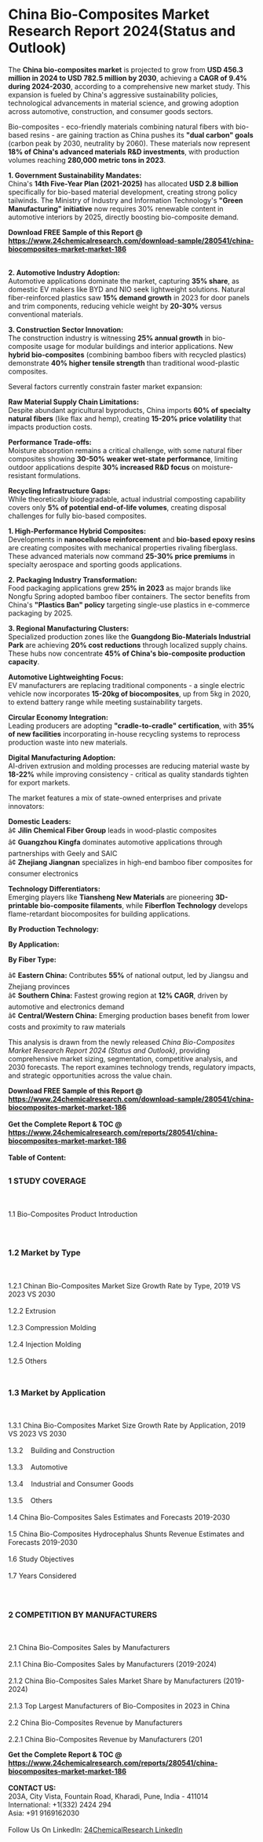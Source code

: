 <h1>China Bio-Composites Market Research Report 2024(Status and Outlook)</h1><p>The <strong>China bio-composites market</strong> is projected to grow from <strong>USD 456.3 million in 2024 to USD 782.5 million by 2030</strong>, achieving a <strong>CAGR of 9.4% during 2024-2030</strong>, according to a comprehensive new market study. This expansion is fueled by China's aggressive sustainability policies, technological advancements in material science, and growing adoption across automotive, construction, and consumer goods sectors.</p><p>Bio-composites - eco-friendly materials combining natural fibers with bio-based resins - are gaining traction as China pushes its <strong>"dual carbon" goals</strong> (carbon peak by 2030, neutrality by 2060). These materials now represent <strong>18% of China's advanced materials R&amp;D investments</strong>, with production volumes reaching <strong>280,000 metric tons in 2023</strong>.</p><p><strong>1. Government Sustainability Mandates:</strong><br>
China's <strong>14th Five-Year Plan (2021-2025)</strong> has allocated <strong>USD 2.8 billion</strong> specifically for bio-based material development, creating strong policy tailwinds. The Ministry of Industry and Information Technology's <strong>"Green Manufacturing" initiative</strong> now requires 30% renewable content in automotive interiors by 2025, directly boosting bio-composite demand.</p><div><b>Download FREE Sample of this Report @ 
            <a href="https://www.24chemicalresearch.com/download-sample/280541/china-biocomposites-market-market-186">
            https://www.24chemicalresearch.com/download-sample/280541/china-biocomposites-market-market-186</a></b></div><br><p><strong>2. Automotive Industry Adoption:</strong><br>
Automotive applications dominate the market, capturing <strong>35% share</strong>, as domestic EV makers like BYD and NIO seek lightweight solutions. Natural fiber-reinforced plastics saw <strong>15% demand growth</strong> in 2023 for door panels and trim components, reducing vehicle weight by <strong>20-30%</strong> versus conventional materials.</p><p><strong>3. Construction Sector Innovation:</strong><br>
The construction industry is witnessing <strong>25% annual growth</strong> in bio-composite usage for modular buildings and interior applications. New <strong>hybrid bio-composites</strong> (combining bamboo fibers with recycled plastics) demonstrate <strong>40% higher tensile strength</strong> than traditional wood-plastic composites.</p><p>Several factors currently constrain faster market expansion:</p><p><strong>Raw Material Supply Chain Limitations:</strong><br>
	Despite abundant agricultural byproducts, China imports <strong>60% of specialty natural fibers</strong> (like flax and hemp), creating <strong>15-20% price volatility</strong> that impacts production costs.</p><p><strong>Performance Trade-offs:</strong><br>
	Moisture absorption remains a critical challenge, with some natural fiber composites showing <strong>30-50% weaker wet-state performance</strong>, limiting outdoor applications despite <strong>30% increased R&amp;D focus</strong> on moisture-resistant formulations.</p><p><strong>Recycling Infrastructure Gaps:</strong><br>
	While theoretically biodegradable, actual industrial composting capability covers only <strong>5% of potential end-of-life volumes</strong>, creating disposal challenges for fully bio-based composites.</p><p><strong>1. High-Performance Hybrid Composites:</strong><br>
Developments in <strong>nanocellulose reinforcement</strong> and <strong>bio-based epoxy resins</strong> are creating composites with mechanical properties rivaling fiberglass. These advanced materials now command <strong>25-30% price premiums</strong> in specialty aerospace and sporting goods applications.</p><p><strong>2. Packaging Industry Transformation:</strong><br>
Food packaging applications grew <strong>25% in 2023</strong> as major brands like Nongfu Spring adopted bamboo fiber containers. The sector benefits from China's <strong>"Plastics Ban" policy</strong> targeting single-use plastics in e-commerce packaging by 2025.</p><p><strong>3. Regional Manufacturing Clusters:</strong><br>
Specialized production zones like the <strong>Guangdong Bio-Materials Industrial Park</strong> are achieving <strong>20% cost reductions</strong> through localized supply chains. These hubs now concentrate <strong>45% of China's bio-composite production capacity</strong>.</p><p><strong>Automotive Lightweighting Focus:</strong><br>
	EV manufacturers are replacing traditional components - a single electric vehicle now incorporates <strong>15-20kg of biocomposites</strong>, up from 5kg in 2020, to extend battery range while meeting sustainability targets.</p><p><strong>Circular Economy Integration:</strong><br>
	Leading producers are adopting <strong>"cradle-to-cradle" certification</strong>, with <strong>35% of new facilities</strong> incorporating in-house recycling systems to reprocess production waste into new materials.</p><p><strong>Digital Manufacturing Adoption:</strong><br>
	AI-driven extrusion and molding processes are reducing material waste by <strong>18-22%</strong> while improving consistency - critical as quality standards tighten for export markets.</p><p>The market features a mix of state-owned enterprises and private innovators:</p><p><strong>Domestic Leaders:</strong><br>
â¢ <strong>Jilin Chemical Fiber Group</strong> leads in wood-plastic composites<br>
â¢ <strong>Guangzhou Kingfa</strong> dominates automotive applications through partnerships with Geely and SAIC<br>
â¢ <strong>Zhejiang Jiangnan</strong> specializes in high-end bamboo fiber composites for consumer electronics</p><p><strong>Technology Differentiators:</strong><br>
Emerging players like <strong>Tiansheng New Materials</strong> are pioneering <strong>3D-printable bio-composite filaments</strong>, while <strong>Fiberflon Technology</strong> develops flame-retardant biocomposites for building applications.</p><p><strong>By Production Technology:</strong></p><p><strong>By Application:</strong></p><p><strong>By Fiber Type:</strong></p><p>â¢ <strong>Eastern China:</strong> Contributes <strong>55%</strong> of national output, led by Jiangsu and Zhejiang provinces<br>
â¢ <strong>Southern China:</strong> Fastest growing region at <strong>12% CAGR</strong>, driven by automotive and electronics demand<br>
â¢ <strong>Central/Western China:</strong> Emerging production bases benefit from lower costs and proximity to raw materials</p><p>This analysis is drawn from the newly released <em>China Bio-Composites Market Research Report 2024 (Status and Outlook)</em>, providing comprehensive market sizing, segmentation, competitive analysis, and 2030 forecasts. The report examines technology trends, regulatory impacts, and strategic opportunities across the value chain.</p><div><b>Download FREE Sample of this Report @ 
            <a href="https://www.24chemicalresearch.com/download-sample/280541/china-biocomposites-market-market-186">
            https://www.24chemicalresearch.com/download-sample/280541/china-biocomposites-market-market-186</a></b></div><br><div><b>Get the Complete Report & TOC @ 
            <a href="https://www.24chemicalresearch.com/reports/280541/china-biocomposites-market-market-186">
            https://www.24chemicalresearch.com/reports/280541/china-biocomposites-market-market-186</a></b></div><br>
            <b>Table of Content:</b><p><h2><span style="font-size:16px"><strong>1 STUDY COVERAGE</strong></span></h2><br />
<p>1.1 Bio-Composites Product Introduction</p><br />
<h2><span style="font-size:16px"><strong>1.2 Market by Type</strong></span></h2><br />
<p>1.2.1 Chinan Bio-Composites Market Size Growth Rate by Type, 2019 VS 2023 VS 2030<br /><br />
1.2.2 Extrusion&nbsp;&nbsp; &nbsp;<br /><br />
1.2.3 Compression Molding<br /><br />
1.2.4 Injection Molding<br /><br />
1.2.5 Others<br /><br />
<h2><span style="font-size:16px"><strong>1.3 Market by Application</strong></span></h2><br />
<p>1.3.1 China Bio-Composites Market Size Growth Rate by Application, 2019 VS 2023 VS 2030<br /><br />
1.3.2&nbsp;&nbsp; &nbsp;Building and Construction<br /><br />
1.3.3&nbsp;&nbsp; &nbsp;Automotive<br /><br />
1.3.4&nbsp;&nbsp; &nbsp;Industrial and Consumer Goods<br /><br />
1.3.5&nbsp;&nbsp; &nbsp;Others<br /><br />
1.4 China Bio-Composites Sales Estimates and Forecasts 2019-2030<br /><br />
1.5 China Bio-Composites Hydrocephalus Shunts Revenue Estimates and Forecasts 2019-2030<br /><br />
1.6 Study Objectives<br /><br />
1.7 Years Considered</p><br />
<h2><span style="font-size:16px"><strong>2 COMPETITION BY MANUFACTURERS</strong></span></h2><br />
<p>2.1 China Bio-Composites Sales by Manufacturers<br /><br />
2.1.1 China Bio-Composites Sales by Manufacturers (2019-2024)<br /><br />
2.1.2 China Bio-Composites Sales Market Share by Manufacturers (2019-2024)<br /><br />
2.1.3 Top Largest Manufacturers of Bio-Composites in 2023 in China<br /><br />
2.2 China Bio-Composites Revenue by Manufacturers<br /><br />
2.2.1 China Bio-Composites Revenue by Manufacturers (201</p><div><b>Get the Complete Report & TOC @ 
            <a href="https://www.24chemicalresearch.com/reports/280541/china-biocomposites-market-market-186">
            https://www.24chemicalresearch.com/reports/280541/china-biocomposites-market-market-186</a></b></div><br><b>CONTACT US:</b><br>
            203A, City Vista, Fountain Road, Kharadi, Pune, India - 411014<br>
            International: +1(332) 2424 294<br>
            Asia: +91 9169162030 <br><br>
            Follow Us On LinkedIn: <a href="https://www.linkedin.com/company/24chemicalresearch/">24ChemicalResearch LinkedIn</a>